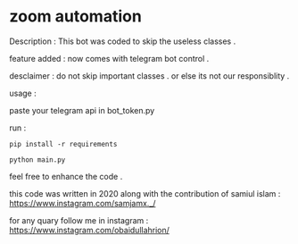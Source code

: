 # zoom automation

Description  :  This bot was coded to skip the useless classes .  

feature added : now comes with telegram bot control . 

desclaimer :  do not skip important classes . or else its not our responsiblity . 

usage : 

paste your telegram api in bot_token.py 

run : 

`pip install -r requirements` 

`python main.py`

feel free to enhance the code . 

this code was written in 2020 along with the contribution of samiul islam : https://www.instagram.com/samjamx._/ 

for any quary follow me in instagram : https://www.instagram.com/obaidullahrion/